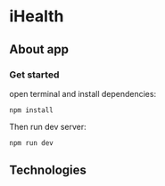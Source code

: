 # iHealth

## About app

### Get started
open terminal and install dependencies:
```
npm install
```
Then run dev server:
````
npm run dev
````

## Technologies